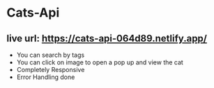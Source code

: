 # Cats-Api

## live url: https://cats-api-064d89.netlify.app/

- You can search by tags
- You can click on image to open a pop up and view the cat
- Completely Responsive
- Error Handling done
